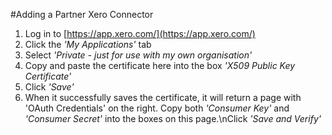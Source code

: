 #Adding a Partner Xero Connector
1. Log in to [https://app.xero.com/](https://app.xero.com/)
2. Click the *'My Applications'* tab
3. Select *'Private - just for use with my own organisation'*
4. Copy and paste the certificate here into the box *'X509 Public Key Certificate'*
5. Click *'Save'*
6. When it successfully saves the certificate, it will return a page with 'OAuth Credentials' on the right. Copy both *'Consumer Key'* and *'Consumer Secret'* into the boxes on this page.\nClick *'Save and Verify'*